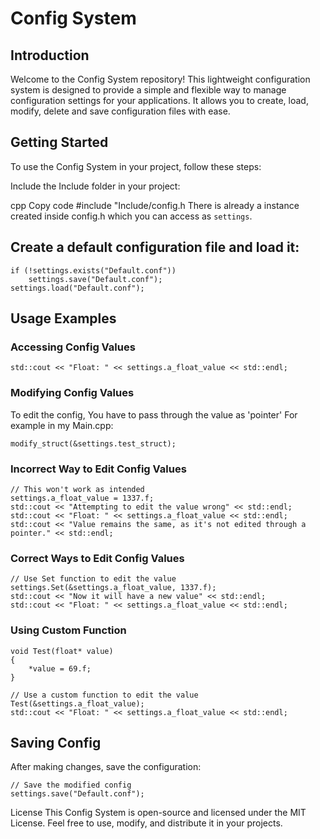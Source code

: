 # Config System
## Introduction
Welcome to the Config System repository! This lightweight configuration system is designed to provide a simple and flexible way to manage configuration settings for your applications. It allows you to create, load, modify, delete and save configuration files with ease.

## Getting Started
To use the Config System in your project, follow these steps:

Include the Include folder in your project:

cpp
Copy code
#include "Include/config.h
There is already a instance created inside config.h which you can access as `settings`.

## Create a default configuration file and load it:

```
if (!settings.exists("Default.conf"))
    settings.save("Default.conf");
settings.load("Default.conf");
```
## Usage Examples

### Accessing Config Values
```
std::cout << "Float: " << settings.a_float_value << std::endl;
```

### Modifying Config Values
To edit the config, You have to pass through the value as 'pointer'
For example in my Main.cpp:
```
modify_struct(&settings.test_struct);
```

### Incorrect Way to Edit Config Values
```
// This won't work as intended
settings.a_float_value = 1337.f;
std::cout << "Attempting to edit the value wrong" << std::endl;
std::cout << "Float: " << settings.a_float_value << std::endl;
std::cout << "Value remains the same, as it's not edited through a pointer." << std::endl;
```

### Correct Ways to Edit Config Values
```
// Use Set function to edit the value
settings.Set(&settings.a_float_value, 1337.f);
std::cout << "Now it will have a new value" << std::endl;
std::cout << "Float: " << settings.a_float_value << std::endl;
```

### Using Custom Function
```
void Test(float* value)
{
	*value = 69.f;
}

// Use a custom function to edit the value
Test(&settings.a_float_value);
std::cout << "Float: " << settings.a_float_value << std::endl;
```

## Saving Config
After making changes, save the configuration:
```
// Save the modified config
settings.save("Default.conf");
```

License
This Config System is open-source and licensed under the MIT License. Feel free to use, modify, and distribute it in your projects.
